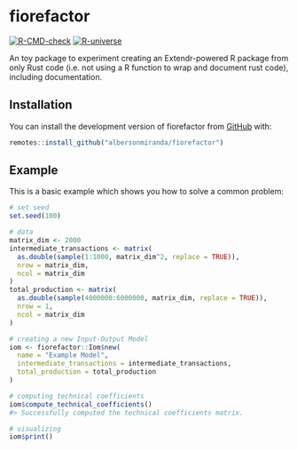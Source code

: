
<!-- README.md is generated from README.Rmd. Please edit that file -->

# fiorefactor

<!-- badges: start -->

[![R-CMD-check](https://github.com/albersonmiranda/fiorefactor/actions/workflows/R-CMD-check.yaml/badge.svg)](https://github.com/albersonmiranda/fiorefactor/actions/workflows/R-CMD-check.yaml)
[![R-universe](https://albersonmiranda.r-universe.dev/badges/fiorefactor)](https://albersonmiranda.r-universe.dev/fiorefactor)
<!-- badges: end -->

An toy package to experiment creating an Extendr-powered R package from
only Rust code (i.e. not using a R function to wrap and document rust
code), including documentation.

## Installation

You can install the development version of fiorefactor from
[GitHub](https://github.com/) with:

``` r
remotes::install_github("albersonmiranda/fiorefactor")
```

## Example

This is a basic example which shows you how to solve a common problem:

``` r
# set seed
set.seed(100)

# data
matrix_dim <- 2000
intermediate_transactions <- matrix(
  as.double(sample(1:1000, matrix_dim^2, replace = TRUE)),
  nrow = matrix_dim,
  ncol = matrix_dim
)
total_production <- matrix(
  as.double(sample(4000000:6000000, matrix_dim, replace = TRUE)),
  nrow = 1,
  ncol = matrix_dim
)

# creating a new Input-Output Model
iom <- fiorefactor::Iom$new(
  name = "Example Model",
  intermediate_transactions = intermediate_transactions,
  total_production = total_production
)

# computing technical coefficients
iom$compute_technical_coefficients()
#> Successfully computed the technical coefficients matrix.

# visualizing
iom$print()
```
